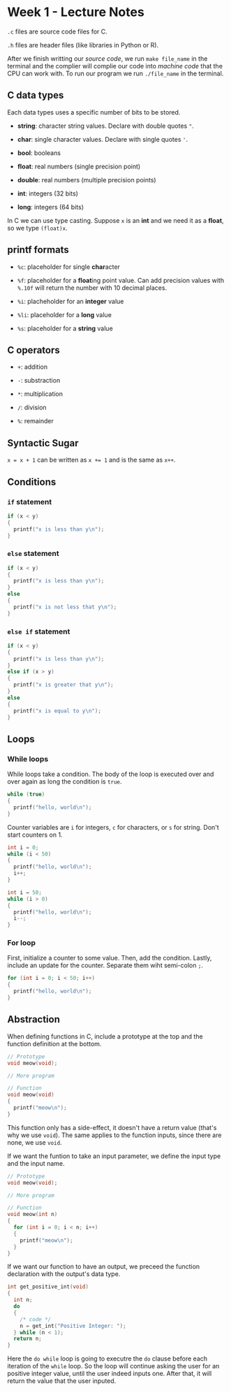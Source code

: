 # Week 1 - Lecture Notes

`.c` files are source code files for C.

`.h` files are header files (like libraries in Python or R).

After we finish writting our *source code*, we run `make file_name` in the terminal and the complier will complie our code into *machine code* that the CPU can work with. To run our program we run `./file_name` in the terminal.

## C data types

Each data types uses a specific number of bits to be stored.

- **string**: character string values. Declare with double quotes `"`.

- **char**: single character values. Declare with single quotes `'`.

- **bool**: booleans

- **float**: real numbers (single precision point)

- **double**: real numbers (multiple precision points)

- **int**: integers (32 bits)

- **long**: integers (64 bits)

In C we can use type casting. Suppose `x` is an **int** and we need it as a **float**, so we type `(float)x`.

## printf formats

- `%c`: placeholder for single **char**acter

- `%f`: placeholder for a **float**ing point value. Can add precision values with `%.10f` will return the number with 10 decimal places.

- `%i`: placheholder for an **integer** value

- `%li`: placeholder for a **long** value

- `%s`: placeholder for a **string** value

## C operators

- `+`: addition

- `-`: substraction

- `*`: multiplication

- `/`: division

- `%`: remainder

## Syntactic Sugar

`x = x + 1` can be written as `x += 1` and is the same as `x++`.

## Conditions

### `if` statement

``` c
if (x < y)
{
  printf("x is less than y\n");
}
```

### `else` statement

``` c
if (x < y)
{
  printf("x is less than y\n");
}
else
{
  printf("x is not less that y\n");
}
```

### `else if` statement

``` c
if (x < y)
{
  printf("x is less than y\n");
}
else if (x > y)
{
  printf("x is greater that y\n");
}
else
{
  printf("x is equal to y\n");
}
```

## Loops

### While loops

While loops take a condition. The body of the loop is executed over and over again as long the condition is `true`.

``` c
while (true)
{
  printf("hello, world\n");
}
```

Counter variables are `i` for integers, `c` for characters, or `s` for string. Don't start counters on 1. 

``` c
int i = 0;
while (i < 50)
{
  printf("hello, world\n");
  i++;
}
```

``` c
int i = 50;
while (i > 0)
{
  printf("hello, world\n");
  i--;
}
```

### For loop

First, initialize a counter to some value. Then, add the condition. Lastly, include an update for the counter. Separate them wiht semi-colon `;`.

``` c
for (int i = 0; i < 50; i++)
{
  printf("hello, world\n");
}
```

## Abstraction

When defining functions in C, include a prototype at the top and the function definition at the bottom.

```c
// Prototype
void meow(void);

// More program

// Function
void meow(void)
{
  printf("meow\n");
}
```

This function only has a side-effect, it doesn't have a return value (that's why we use `void`). The same applies to the function inputs, since there are none, we use `void`.

If we want the funtion to take an input parameter, we define the input type and the input name.

```c
// Prototype
void meow(void);

// More program

// Function
void meow(int n)
{
  for (int i = 0; i < n; i++)
  {
    printf("meow\n");
  }
}
```

If we want our function to have an output, we preceed the function declaration with the output's data type.

``` c
int get_positive_int(void)
{
  int n;
  do
  {
    /* code */
    n = get_int("Positive Integer: ");
  } while (n < 1);
  return n;
}
```

Here the `do while` loop is going to executre the `do` clause before each iteration of the `while` loop. So the loop will continue asking the user for an positive integer value, until the user indeed inputs one. After that, it will return the value that the user inputed.
